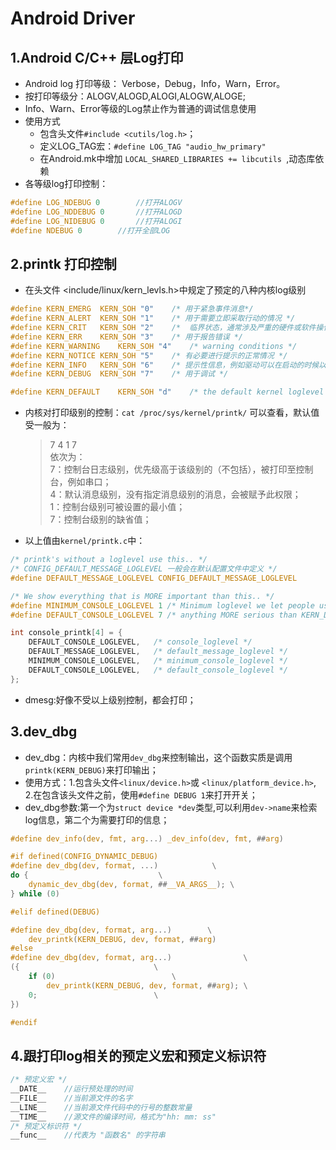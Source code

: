 # Android Driver
## 1.Android C/C++ 层Log打印
- Android log 打印等级： Verbose，Debug，Info，Warn，Error。
- 按打印等级分：ALOGV,ALOGD,ALOGI,ALOGW,ALOGE;
- Info、Warn、Error等级的Log禁止作为普通的调试信息使用
- 使用方式
	- 包含头文件`#include <cutils/log.h>`；
	- 定义LOG_TAG宏：`#define LOG_TAG "audio_hw_primary"`
	- 在Android.mk中增加 `LOCAL_SHARED_LIBRARIES += libcutils `,动态库依赖
- 各等级log打印控制：
```c
#define LOG_NDEBUG 0		//打开ALOGV
#define LOG_NDDEBUG 0 		//打开ALOGD
#define LOG_NIDEBUG 0		//打开ALOGI
#define NDEBUG 0		//打开全部LOG
```

## 2.printk 打印控制
- 在头文件 <include/linux/kern_levls.h>中规定了预定的八种内核log级别
```c
#define KERN_EMERG	KERN_SOH "0"	/* 用于紧急事件消息*/
#define KERN_ALERT	KERN_SOH "1"	/* 用于需要立即采取行动的情况 */
#define KERN_CRIT	KERN_SOH "2"	/*  临界状态，通常涉及严重的硬件或软件操作失败 */
#define KERN_ERR	KERN_SOH "3"	/* 用于报告错误 */
#define KERN_WARNING	KERN_SOH "4"	/* warning conditions */
#define KERN_NOTICE	KERN_SOH "5"	/* 有必要进行提示的正常情况 */
#define KERN_INFO	KERN_SOH "6"	/* 提示性信息，例如驱动可以在启动的时候以这个级别来打印找到的硬件信息 */
#define KERN_DEBUG	KERN_SOH "7"	/* 用于调试 */

#define KERN_DEFAULT	KERN_SOH "d"	/* the default kernel loglevel */

```
- 内核对打印级别的控制：`cat /proc/sys/kernel/printk/` 可以查看，默认值受一般为：
	> 7 4 1 7  
	> 依次为：  
	> 7：控制台日志级别，优先级高于该级别的（不包括），被打印至控制台，例如串口；  
	> 4：默认消息级别，没有指定消息级别的消息，会被赋予此权限；  
	> 1：控制台级别可被设置的最小值；  
	> 7：控制台级别的缺省值；
- 以上值由`kernel/printk.c`中：
```c
/* printk's without a loglevel use this.. */
/* CONFIG_DEFAULT_MESSAGE_LOGLEVEL 一般会在默认配置文件中定义 */
#define DEFAULT_MESSAGE_LOGLEVEL CONFIG_DEFAULT_MESSAGE_LOGLEVEL 

/* We show everything that is MORE important than this.. */
#define MINIMUM_CONSOLE_LOGLEVEL 1 /* Minimum loglevel we let people use */
#define DEFAULT_CONSOLE_LOGLEVEL 7 /* anything MORE serious than KERN_DEBUG */

int console_printk[4] = {
	DEFAULT_CONSOLE_LOGLEVEL,	/* console_loglevel */
	DEFAULT_MESSAGE_LOGLEVEL,	/* default_message_loglevel */
	MINIMUM_CONSOLE_LOGLEVEL,	/* minimum_console_loglevel */
	DEFAULT_CONSOLE_LOGLEVEL,	/* default_console_loglevel */
};
```
- dmesg:好像不受以上级别控制，都会打印；
## 3.dev_dbg
- dev_dbg：内核中我们常用`dev_dbg`来控制输出，这个函数实质是调用 `printk(KERN_DEBUG)`来打印输出； 
- 使用方式：1.包含头文件`<linux/device.h>`或 `<linux/platform_device.h>`, 2.在包含该头文件之前，使用`#define DEBUG 1`来打开开关；
- dev_dbg参数:第一个为`struct device *dev`类型,可以利用`dev->name`来检索log信息，第二个为需要打印的信息；
```c
#define dev_info(dev, fmt, arg...) _dev_info(dev, fmt, ##arg)

#if defined(CONFIG_DYNAMIC_DEBUG)
#define dev_dbg(dev, format, ...)		     \
do {						     \
	dynamic_dev_dbg(dev, format, ##__VA_ARGS__); \
} while (0)

#elif defined(DEBUG)

#define dev_dbg(dev, format, arg...)		\
	dev_printk(KERN_DEBUG, dev, format, ##arg)
#else
#define dev_dbg(dev, format, arg...)				\
({								\
	if (0)							\
		dev_printk(KERN_DEBUG, dev, format, ##arg);	\
	0;							\
})

#endif
```
## 4.跟打印log相关的预定义宏和预定义标识符
```c
/* 预定义宏 */
__DATE__    //运行预处理的时间
__FILE__    //当前源文件的名字
__LINE__    //当前源文件代码中的行号的整数常量
__TIME__    //源文件的编译时间，格式为"hh: mm: ss"
/* 预定义标识符 */
__func__    //代表为 "函数名" 的字符串
```